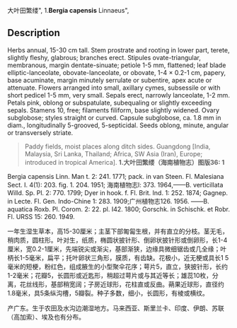 大叶田繁缕",
1.**Bergia capensis** Linnaeus",

## Description
Herbs annual, 15-30 cm tall. Stem prostrate and rooting in lower part, terete, slightly fleshy, glabrous; branches erect. Stipules ovate-triangular, membranous, margin dentate-sinuate; petiole 1-5 mm, flattened; leaf blade elliptic-lanceolate, obovate-lanceolate, or obovate, 1-4 × 0.2-1 cm, papery, base acuminate, margin minutely serrulate or subentire, apex acute or attenuate. Flowers arranged into small, axillary cymes, subsessile or with short pedicel 1-5 mm, very small. Sepals erect, narrowly lanceolate, 1-2 mm. Petals pink, oblong or subspatulate, subequaling or slightly exceeding sepals. Stamens 10, free; filaments filiform, base slightly widened. Ovary subglobose; styles straight or curved. Capsule subglobose, ca. 1.8 mm in diam., longitudinally 5-grooved, 5-septicidal. Seeds oblong, minute, angular or transversely striate.

> Paddy fields, moist places along ditch sides. Guangdong [India, Malaysia, Sri Lanka, Thailand; Africa, SW Asia (Iran), Europe; introduced in tropical America].
**1.大叶田繁缕（海南植物志）图版36: 1**

Bergia capensis Linn. Man t. 2: 241. 1771; pack. in van Steen. Fl. Malesiana Sect. I. 4(1): 203. fig. 1. 204. 1951; 海南植物志l: 373. 1964,——B. verticillata Willd. Sp. Pl. 2: 770. 1799; Dyer in hook. f. Fl. Brit. Ind. 1: 252. 1874; Gagnep. in Lecte. Fl. Gen. Indo-Chine 1: 283. 1909;广州植物志126. 1956. ——B. aquatica Roxb. Pl. Corom. 2: 22. pl. I42. 1800; Gorschk. in Schischk. et Robr. Fl. URSS 15: 260. 1949.

一年生湿生草本，高15-30厘米；主茎下部匍匐生根，并有直立的分枝。茎无毛，稍肉质，圆柱形。叶对生，纸质，椭圆状披针形、倒卵状披针形或倒卵形，长1-4厘米，宽0.2-1厘米，先端锐尖或渐尖，基部渐狭，边缘具微细锯齿或几全缘；叶柄长1-5毫米，扁平；托叶卵状三角形，膜质，有齿缺。花极小，近无梗或具长1 5毫米的短梗，粉红色，组成腋生的小型聚伞花序；萼片5，直立，狭披针形，长约1-2毫米；花瓣5，长圆形或近匙形，稍超过萼片或与其近等长；雄蕊10枚，分离，花丝线形，基部稍宽阔；子房近球形，花柱直或反曲。蒴果近球形，直径约1.8毫米，具5条纵沟槽，5瓣裂。种子多数，细小，长圆形，有棱或横纹。

产广东。生于农田及水沟边潮湿地方。马来西亚、斯里兰卡、印度、伊朗、苏联（高加索）、埃及也有分布。
